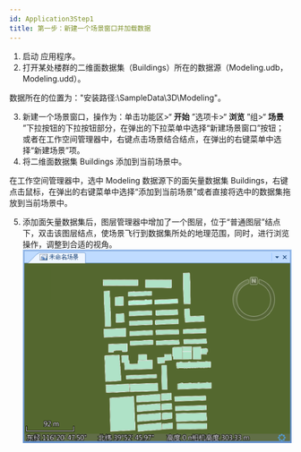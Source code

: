 ```yaml
---
id: Application3Step1
title: 第一步：新建一个场景窗口并加载数据  
---  
```

  1. 启动  应用程序。
  2. 打开某处楼群的二维面数据集（Buildings）所在的数据源（Modeling.udb，Modeling.udd）。 

数据所在的位置为："安装路径:\\SampleData\3D\Modeling"。

  3. 新建一个场景窗口，操作为：单击功能区>“ **开始** ”选项卡>“ **浏览** ”组>“ **场景** ”下拉按钮的下拉按钮部分，在弹出的下拉菜单中选择“新建场景窗口”按钮；或者在工作空间管理器中，右键点击场景结合结点，在弹出的右键菜单中选择“新建场景”项。
  4. 将二维面数据集 Buildings 添加到当前场景中。 

在工作空间管理器中，选中 Modeling 数据源下的面矢量数据集
Buildings，右键点击鼠标，在弹出的右键菜单中选择“添加到当前场景”或者直接将选中的数据集拖放到当前场景中。

  5. 添加面矢量数据集后，图层管理器中增加了一个图层，位于“普通图层”结点下，双击该图层结点，使场景飞行到数据集所处的地理范围，同时，进行浏览操作，调整到合适的视角。
![](img/Buildings.png)  
